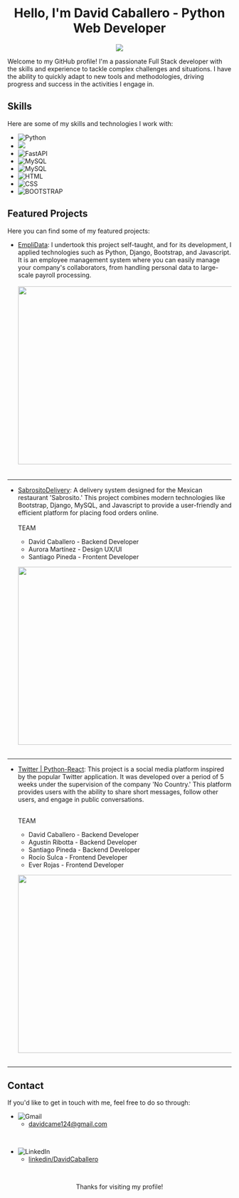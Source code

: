 <div align="center">
  <h1>Hello, I'm David Caballero - Python Web Developer</h1>
</div>

<div align="center">
  <img src="https://media1.giphy.com/media/qgQUggAC3Pfv687qPC/giphy.gif?cid=ecf05e47j9pj5jo6r56vfzwb9e7j0kojay5ro6k60mwdedob&ep=v1_gifs_search&rid=giphy.gif&ct=g">
</div>


Welcome to my GitHub profile! I'm a passionate Full Stack developer with the skills and experience to tackle complex challenges and situations. I have the ability to quickly adapt to new tools and methodologies, driving progress and success in the activities I engage in.

## Skills

Here are some of my skills and technologies I work with:

- <img alt="Python" src="https://img.shields.io/badge/Python%20-%2314354C.svg?style=plastic&logo=python&logoColor=white">
- <img src="https://img.shields.io/badge/django-%23092E20.svg?&style=plastic&logo=django&logoColor=white" />
- <img alt="FastAPI" src="https://img.shields.io/badge/FastAPI-white?logo=fastapi">
- <img alt="MySQL" src="https://img.shields.io/badge/mysql-%234479A1.svg?&style=plastic&logo=mysql&logoColor=white"/>
- <img alt="MySQL" src="https://img.shields.io/badge/-MongoDB-000?&logo=MongoDB"/>
- <img alt="HTML" src="https://img.shields.io/badge/HTML5%20-%23E34F26.svg?style=plastic&logo=html5&logoColor=white">
- <img alt="CSS" src="https://img.shields.io/badge/CSS%20-%231572B6.svg?style=plastic&logo=css3&logoColor=white">
- <img alt="BOOTSTRAP" src="https://img.shields.io/badge/-Bootstrap-05122A?style=flat&logo=bootstrap&logoColor=563D7C">

## Featured Projects

Here you can find some of my featured projects:

- [EmpliData](https://github.com/Caballero25/EmpliData-SySDjango): I undertook this project self-taught, and for its development, I applied technologies such as Python, Django, Bootstrap, and Javascript. It is an employee management system where you can easily manage your company's collaborators, from handling personal data to large-scale payroll processing. <br><br>
  <img src="https://i.imgur.com/DejMyUn.png" width=700 height=400><br><br>
<hr>

- [SabrositoDelivery](https://github.com/No-Country/c12-17-t-python): A delivery system designed for the Mexican restaurant 'Sabrosito.' This project combines modern technologies like Bootstrap, Django, MySQL, and Javascript to provide a user-friendly and efficient platform for placing food orders online. <br><br>
TEAM
   - David Caballero - Backend Developer
   - Aurora Martínez - Design UX/UI
   - Santiago Pineda - Frontent Developer<br> 

   <img src="https://i.imgur.com/8Lc85Ny.png" width=700 height=400><br><br>
<hr>

- [Twitter | Python-React](https://github.com/No-Country/s10-04-t-python-react-twitter): This project is a social media platform inspired by the popular Twitter application. It was developed over a period of 5 weeks under the supervision of the company 'No Country.' This platform provides users with the ability to share short messages, follow other users, and engage in public conversations. <br><br>

  TEAM
   - David Caballero - Backend Developer
   - Agustín Ribotta - Backend Developer
   - Santiago Pineda - Backend Developer
   - Rocío Sulca - Frontend Developer
   - Ever Rojas - Frontend Developer <br> 
   

   <img src="https://israelvalley.com/wp-content/uploads/2020/08/twitter-logo-1200x675.jpg" width=700 height=400><br><br>
<hr>


## Contact
If you'd like to get in touch with me, feel free to do so through:

- <img img src="https://img.shields.io/badge/gmail-%23EA4335.svg?style=plastic&logo=gmail&logoColor=white" alt="Gmail"/> <br>
  - <a href="mailto:davidcame124@gmail.com">davidcame124@gmail.com</a>

<br>

- <img src="https://img.shields.io/badge/linkedin-%230A66C2.svg?style=plastic&logo=linkedin&logoColor=white" alt="LinkedIn"/> <br>
  - <a href="https://www.linkedin.com/in/jos%C3%A9-david-caballero-mej%C3%ADa-207b13234/">linkedin/DavidCaballero</a>

<br>

<p align=center>Thanks for visiting my profile!</p>
